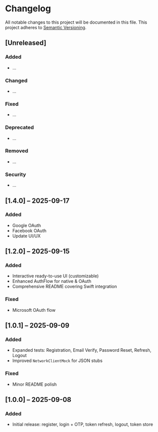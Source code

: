 # Changelog

All notable changes to this project will be documented in this file.
This project adheres to [Semantic Versioning](https://semver.org/spec/v2.0.0.html).

## [Unreleased]
### Added
- …
### Changed
- …
### Fixed
- …
### Deprecated
- …
### Removed
- …
### Security
- …

## [1.4.0] – 2025-09-17
### Added
- Google OAuth 
- Facebook OAuth
- Update UI/UX 


## [1.2.0] – 2025-09-15
### Added
- Interactive ready-to-use UI (customizable)
- Enhanced AuthFlow for native & OAuth
- Comprehensive README covering Swift integration
### Fixed
- Microsoft OAuth flow

## [1.0.1] – 2025-09-09
### Added
- Expanded tests: Registration, Email Verify, Password Reset, Refresh, Logout
- Improved `NetworkClientMock` for JSON stubs
### Fixed
- Minor README polish

## [1.0.0] – 2025-09-08
### Added
- Initial release: register, login + OTP, token refresh, logout, token store
